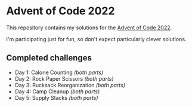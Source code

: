 # Advent of Code 2022

This repository contains my solutions for the [Advent of Code 2022](https://adventofcode.com/2022/).

I'm participating just for fun, so don't expect particularly clever solutions.

## Completed challenges
- Day 1: Calorie Counting *(both parts)*
- Day 2: Rock Paper Scissors *(both parts)*
- Day 3: Rucksack Reorganization *(both parts)*
- Day 4: Camp Cleanup *(both parts)*
- Day 5: Supply Stacks *(both parts)*